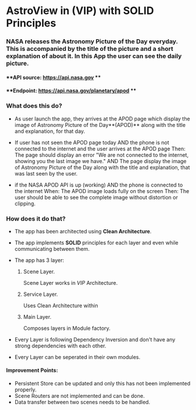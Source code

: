 #  AstroView in **(VIP)** with **SOLID Principles**

### NASA releases the Astronomy Picture of the Day everyday. This is accompanied by the title of the picture and a short explanation of about it. In this App the user can see the daily picture.

#### **API source: https://api.nasa.gov **
#### **Endpoint: https://api.nasa.gov/planetary/apod **

### What does this do?

  - As user launch the app, they arrives at the APOD page which display the image of Astronomy Picture of the Day**(APOD)** along with the title and explanation, for that day.
  
  - If user has not seen the APOD page today AND the phone is not connected to the internet and the user arrives at the APOD page Then: The page should display an error "We are not connected to the internet, showing you the last image we have." AND The page display the image of Astronomy Picture of the Day along with the title and explanation, that was last seen by the user.
  
  - if the NASA APOD API is up (working) AND the phone is connected to the internet When: The APOD image loads fully on the screen Then: The user should be able to see the complete image without distortion or clipping.
  
### How does it do that?
  
  - The app has been architected using **Clean Architecture**.
  - The app implements **SOLID** principles for each layer and even while communicating between them.
  - The app has 3 layer:
     1. Scene Layer.
        
        Scene Layer works in *VIP* Architecture.
        
     2. Service Layer.
     
        Uses Clean Architecture within
        
     3. Main Layer.
     
        Composes layers in Module factory.
        
  - Every Layer is following Dependency Inversion and don't have any strong dependencies with each other.
  - Every Layer can be seperated in their own modules.
  
  
#### Improvement Points:

  - Persistent Store can be updated and only this has not been implemented properly.
  - Scene Routers are not implemented and can be done.
  - Data transfer between two scenes needs to be handled. 
